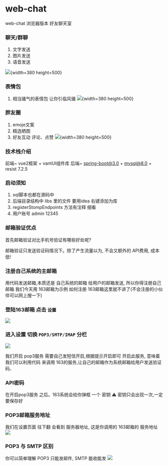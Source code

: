 # web-chat
web-chat 浏览器版本 好友聊天室

### 聊天/群聊
1. 文字发送
2. 图片发送
3. 语音发送

![](https://files.mdnice.com/user/54733/65ae6f4e-8a08-4eb1-8e08-82d84399be3e.png){width=380 height=500}

### 表情包
1. 相当骚气的表情包 让你引临风骚
![](https://files.mdnice.com/user/54733/e62884a8-ff6e-4418-aa8f-83ece535d78d.png){width=380 height=500}

### 胖友圈
1. emoje文案
2. 精选晒图
3. 好友互动 评论、点赞
![](https://files.mdnice.com/user/54733/f17aa55c-213c-4a77-8476-abf6c3a44ed1.png){width=380 height=500}

### 技术栈介绍

前端~ vue2框架 + vantUI组件库 
后端~ spring-boot@3.0 + mysql@8.0 + resist
7.2.5

### 启动须知

1. sql脚本也都在源码中
2. 后端目录结构中 libs 里的文件 要用idea 右键添加为库
3. registerStompEndpoints 方法有注释 细看
4. 用户账号 admin  12345


### 邮箱验证优点
首先邮箱验证对比手机号验证有哪些好处呢?

邮箱验证只发送验证码情况下。除了产生流量以为,
不会又额外的 API费用, 成本低!

### 注册自己系统的主邮箱

用代码发送邮箱,本质还是 自己系统的邮箱 给用户的邮箱发送, 所以你得注册自己邮箱
我们今天用 163邮箱为示例
如何注册 163邮箱这里就不讲了(不会注册的小伙伴可以网上搜一下)

### 登陆163邮箱 点击 `设置`

![](https://files.mdnice.com/user/54733/5b25b563-ff1c-4e9e-b975-88a31b11d9e3.png)

### 进入设置 切换 `POP3/SMTP/IMAP` 分栏

![](https://files.mdnice.com/user/54733/3973e2ea-c87b-4ec0-a5e1-c0226cbe0554.png)

我们开启 pop3服务 需要自己发短信开启,根据提示开启即可 开启此服务, 意味着我们可以利用代码 来调用 163的服务,让自己的邮箱作为系统邮箱给用户发送验证码、
### API密码
在开启pop3服务 之后。163系统会给你弹框 一个 密钥
⚠️ 密钥只会出现一次,一定要保存好


### POP3邮箱服务地址
我们在设置页面 往下翻 会看到 服务器地址, 这是你调用的 163邮箱的 服务地址
![](https://files.mdnice.com/user/54733/571fc635-ed1c-446f-a304-9c94cd89e940.png)


### POP3 与 SMTP 区别
你可以简单理解  POP3 只能发邮件, SMTP 能收能发
![](https://files.mdnice.com/user/54733/97dc1a71-a348-4323-af51-a1071358a094.png)

